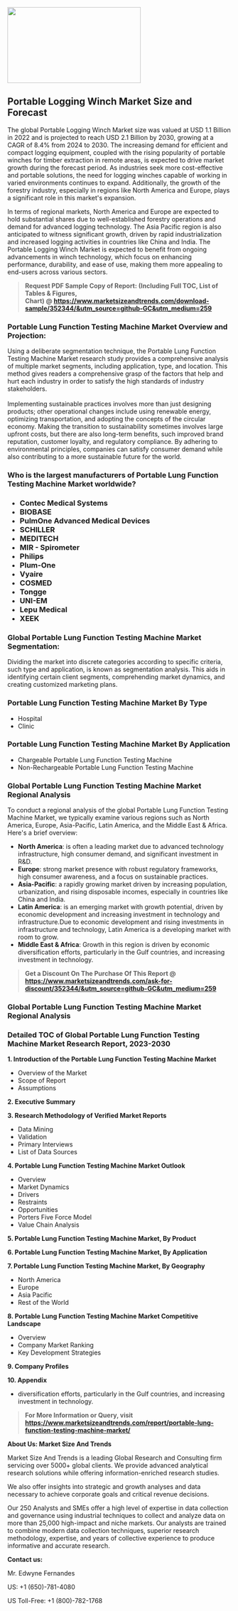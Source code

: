 <p><img class="alignnone size-medium wp-image-20088" src="https://ffe5etoiles.com/wp-content/uploads/2024/12/MST1-300x171.png" alt="" width="300" height="171" /></p><h2>Portable Logging Winch Market Size and Forecast</h2><p>The global Portable Logging Winch Market size was valued at USD 1.1 Billion in 2022 and is projected to reach USD 2.1 Billion by 2030, growing at a CAGR of 8.4% from 2024 to 2030. The increasing demand for efficient and compact logging equipment, coupled with the rising popularity of portable winches for timber extraction in remote areas, is expected to drive market growth during the forecast period. As industries seek more cost-effective and portable solutions, the need for logging winches capable of working in varied environments continues to expand. Additionally, the growth of the forestry industry, especially in regions like North America and Europe, plays a significant role in this market's expansion.</p><p>In terms of regional markets, North America and Europe are expected to hold substantial shares due to well-established forestry operations and demand for advanced logging technology. The Asia Pacific region is also anticipated to witness significant growth, driven by rapid industrialization and increased logging activities in countries like China and India. The Portable Logging Winch Market is expected to benefit from ongoing advancements in winch technology, which focus on enhancing performance, durability, and ease of use, making them more appealing to end-users across various sectors.</p></p><blockquote id="" class=""><strong>Request PDF Sample Copy of Report: (Including Full TOC, List of Tables &amp; Figures, Chart)&nbsp;@&nbsp;<strong><a href="https://www.marketsizeandtrends.com/download-sample/352344/&utm_source=github-GC&utm_medium=259" target="_blank">https://www.marketsizeandtrends.com/download-sample/352344/&utm_source=github-GC&utm_medium=259</a></strong></strong></blockquote><h3 id="" class="">Portable Lung Function Testing Machine Market&nbsp;Overview and Projection:</h3><p id="" class="">Using a deliberate segmentation technique, the Portable Lung Function Testing Machine Market research study provides a comprehensive analysis of multiple market segments, including application, type, and location. This method gives readers a comprehensive grasp of the factors that help and hurt each industry in order to satisfy the high standards of industry stakeholders. <br /> <br />Implementing sustainable practices involves more than just designing products; other operational changes include using renewable energy, optimizing transportation, and adopting the concepts of the circular economy. Making the transition to sustainability sometimes involves large upfront costs, but there are also long-term benefits, such improved brand reputation, customer loyalty, and regulatory compliance. By adhering to environmental principles, companies can satisfy consumer demand while also contributing to a more sustainable future for the world.</p><h3 id="" class="">Who is the largest manufacturers of&nbsp;Portable Lung Function Testing Machine Market worldwide?</h3><h3 class=""><p><ul><li>Contec Medical Systems </li><li> BIOBASE </li><li> PulmOne Advanced Medical Devices </li><li> SCHILLER </li><li> MEDITECH </li><li> MIR - Spirometer </li><li> Philips </li><li> Plum-One </li><li> Vyaire </li><li> COSMED </li><li> Tongge </li><li> UNI-EM </li><li> Lepu Medical </li><li> XEEK</li></ul></p></h3><h3 id="" class="">Global&nbsp;Portable Lung Function Testing Machine Market Segmentation:</h3><p id="" class="">Dividing the market into discrete categories according to specific criteria, such type and application, is known as segmentation analysis. This aids in identifying certain client segments, comprehending market dynamics, and creating customized marketing plans.</p><h3 id="" class="">Portable Lung Function Testing Machine Market&nbsp;By Type</h3><p><p><ul><li>Hospital</li><li> Clinic</p></li></ul></p></p><h3 id="" class="">Portable Lung Function Testing Machine Market&nbsp;By Application</h3><p class=""><p><ul><li>Chargeable Portable Lung Function Testing Machine</li><li> Non-Rechargeable Portable Lung Function Testing Machine</li></ul></p></p><h3 id="" class="">Global Portable Lung Function Testing Machine Market Regional Analysis</h3><p id="" class="">To conduct a regional analysis of the global Portable Lung Function Testing Machine Market, we typically examine various regions such as North America, Europe, Asia-Pacific, Latin America, and the Middle East &amp; Africa. Here's a brief overview:</p><ul><li><strong>North America</strong>: is often a leading market due to advanced technology infrastructure, high consumer demand, and significant investment in R&amp;D.</li><li><strong>Europe</strong>: strong market presence with robust regulatory frameworks, high consumer awareness, and a focus on sustainable practices.</li><li><strong>Asia-Pacific</strong>: a rapidly growing market driven by increasing population, urbanization, and rising disposable incomes, especially in countries like China and India.</li><li><strong>Latin America</strong>: is an emerging market with growth potential, driven by economic development and increasing investment in technology and infrastructure.Due to economic development and rising investments in infrastructure and technology, Latin America is a developing market with room to grow.</li><li><strong>Middle East &amp; Africa</strong>: Growth in this region is driven by economic diversification efforts, particularly in the Gulf countries, and increasing investment in technology.</li></ul><blockquote id="" class=""><strong>Get a Discount On The Purchase Of This Report @ <strong><a href="https://www.marketsizeandtrends.com/ask-for-discount/352344/&utm_source=github-GC&utm_medium=259" target="_blank">https://www.marketsizeandtrends.com/ask-for-discount/352344/&utm_source=github-GC&utm_medium=259</a></strong></strong></blockquote><h3 id="" class="">Global Portable Lung Function Testing Machine Market Regional Analysis</h3><h3 id="" class="">Detailed TOC of Global Portable Lung Function Testing Machine Market Research Report, 2023-2030</h3><p id="" class=""><strong>1. Introduction of the Portable Lung Function Testing Machine Market</strong></p><ul><li>Overview of the Market</li><li>Scope of Report</li><li>Assumptions</li></ul><p id="" class=""><strong>2. Executive Summary</strong></p><p id="" class=""><strong>3. Research Methodology of Verified Market Reports</strong></p><ul><li>Data Mining</li><li>Validation</li><li>Primary Interviews</li><li>List of Data Sources</li></ul><p id="" class=""><strong>4. Portable Lung Function Testing Machine Market Outlook</strong></p><ul><li>Overview</li><li>Market Dynamics</li><li>Drivers</li><li>Restraints</li><li>Opportunities</li><li>Porters Five Force Model</li><li>Value Chain Analysis</li></ul><p id="" class=""><strong>5. Portable Lung Function Testing Machine Market, By Product</strong></p><p id="" class=""><strong>6. Portable Lung Function Testing Machine Market, By Application</strong></p><p id="" class=""><strong>7. Portable Lung Function Testing Machine Market, By Geography</strong></p><ul><li>North America</li><li>Europe</li><li>Asia Pacific</li><li>Rest of the World</li></ul><p id="" class=""><strong>8. Portable Lung Function Testing Machine Market Competitive Landscape</strong></p><ul><li>Overview</li><li>Company Market Ranking</li><li>Key Development Strategies</li></ul><p id="" class=""><strong>9. Company Profiles</strong></p><p id="" class=""><strong>10. Appendix</strong></p><ul><li>diversification efforts, particularly in the Gulf countries, and increasing investment in technology.</li></ul><blockquote id="" class=""><strong>For More Information or Query, visit <strong><strong><a href="https://www.marketsizeandtrends.com/report/portable-lung-function-testing-machine-market/" target="_blank">https://www.marketsizeandtrends.com/report/portable-lung-function-testing-machine-market/</a></strong></strong></strong></blockquote><p id="" class=""><strong>About Us: Market Size And Trends</strong></p><p id="" class="">Market Size And Trends is a leading Global Research and Consulting firm servicing over 5000+ global clients. We provide advanced analytical research solutions while offering information-enriched research studies.</p><p id="" class="">We also offer insights into strategic and growth analyses and data necessary to achieve corporate goals and critical revenue decisions.</p><p id="" class="">Our 250 Analysts and SMEs offer a high level of expertise in data collection and governance using industrial techniques to collect and analyze data on more than 25,000 high-impact and niche markets. Our analysts are trained to combine modern data collection techniques, superior research methodology, expertise, and years of collective experience to produce informative and accurate research.</p><p id="" class=""><strong>Contact us:</strong></p><p id="" class="">Mr. Edwyne Fernandes</p><p id="" class="">US: +1 (650)-781-4080</p><p id="" class="">US Toll-Free: +1 (800)-782-1768</p>
